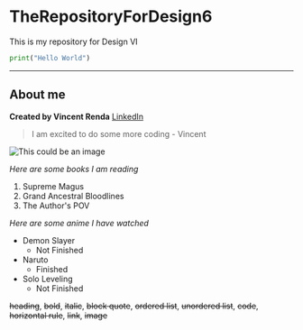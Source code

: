 # TheRepositoryForDesign6
This is my repository for Design VI

```py
print("Hello World")
```
---
## About me
**Created by Vincent Renda** [LinkedIn](https://www.linkedin.com/in/vincent-renda/)
> I am excited to do some more coding - Vincent

![This could be an image](https://www.stevens.edu/favicon/mstile-150x150.png)

*Here are some books I am reading*

1. Supreme Magus
2. Grand Ancestral Bloodlines
3. The Author's POV

*Here are some anime I have watched*

- Demon Slayer
  + Not Finished
- Naruto
  + Finished
- Solo Leveling
  + Not Finished

~~heading~~, ~~bold~~, ~~italic~~, ~~block quote~~, ~~ordered list~~, ~~unordered list~~, ~~code~~, ~~horizontal rule~~, ~~link~~, ~~image~~

<!-- control + shift + v  to open preview-->
